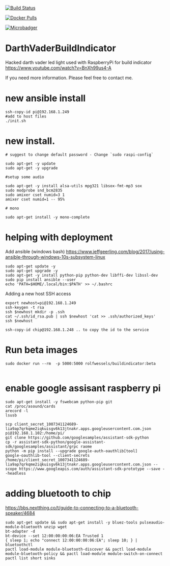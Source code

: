 [![Build Status](https://travis-ci.org/rolfwessels/DarthVaderBuildIndicator.svg?branch=master)](https://travis-ci.org/rolfwessels/DarthVaderBuildIndicator)

[![Docker Pulls](https://img.shields.io/docker/pulls/rolfwessels/buildindicator.svg)](https://hub.docker.com/r/rolfwessels/buildindicator/)

[![Microbadger](https://images.microbadger.com/badges/rolfwessels/buildindicator.svg)](http://microbadger.com/images/rolfwessels/buildindicator "Image size")

# DarthVaderBuildIndicator

Hacked darth vader led light used with RaspberryPi for build indicator https://www.youtube.com/watch?v=BnXh99us4-A

If you need more information. Please feel free to contact me.

# new ansible install

```
ssh-copy-id pi@192.168.1.249
#add to host files
./init.sh
```

# new install.
```
# suggest to change default password - Change `sudo raspi-config`

sudo apt-get -y update
sudo apt-get -y upgrade

#setup some audio

sudo apt-get -y install alsa-utils mpg321 libsox-fmt-mp3 sox
sudo modprobe snd_bcm2835
sudo amixer cset numid=3 1
amixer cset numid=1 -- 95%

# mono

sudo apt-get install -y mono-complete

```

# helping with deployment

Add ansible (windows bash)
https://www.jeffgeerling.com/blog/2017/using-ansible-through-windows-10s-subsystem-linux
```
sudo apt-get update -y
sudo apt-get upgrade -y
sudo apt-get -y install python-pip python-dev libffi-dev libssl-dev
sudo pip install ansible --user
echo 'PATH=$HOME/.local/bin:$PATH' >> ~/.bashrc
```

Adding a new host SSH access
```
export newhost=pi@192.168.1.249
ssh-keygen -t rsa
ssh $newhost mkdir -p .ssh
cat ~/.ssh/id_rsa.pub | ssh $newhost 'cat >> .ssh/authorized_keys'
ssh $newhost 

```

```
ssh-copy-id chip@192.168.1.248 .. to copy the id to the service
```

# Run beta images
```
sudo docker run --rm  -p 5000:5000 rolfwessels/buildindicator:beta


```


# enable google assisant raspberry pi

```
sudo apt-get install -y fswebcam python-pip git
cat /proc/asound/cards
arecord -l
lsusb

scp client_secret_1007341124689-lia9ap7qrkqme2iqkuisgv6k13jtnakr.apps.googleusercontent.com.json pi@192.168.1.102:/home/pi/
git clone https://github.com/googlesamples/assistant-sdk-python
cp -r assistant-sdk-python/google-assistant-sdk/googlesamples/assistant/grpc raome
python -m pip install --upgrade google-auth-oauthlib[tool]
google-oauthlib-tool --client-secrets /home/pi/client_secret_1007341124689-lia9ap7qrkqme2iqkuisgv6k13jtnakr.apps.googleusercontent.com.json --scope https://www.googleapis.com/auth/assistant-sdk-prototype --save --headless 
```

# adding bluetooth to chip

https://bbs.nextthing.co/t/guide-to-connecting-to-a-bluetooth-speaker/4684

```
sudo apt-get update && sudo apt-get install -y bluez-tools pulseaudio-module-bluetooth unzip wget
bt-adapter -d
bt-device --set 12:00:00:00:06:EA Trusted 1
{ sleep 1; echo "connect 12:00:00:00:06:EA"; sleep 10; } | bluetoothctl
pactl load-module module-bluetooth-discover && pactl load-module module-bluetooth-policy && pactl load-module module-switch-on-connect
pactl list short sinks
```